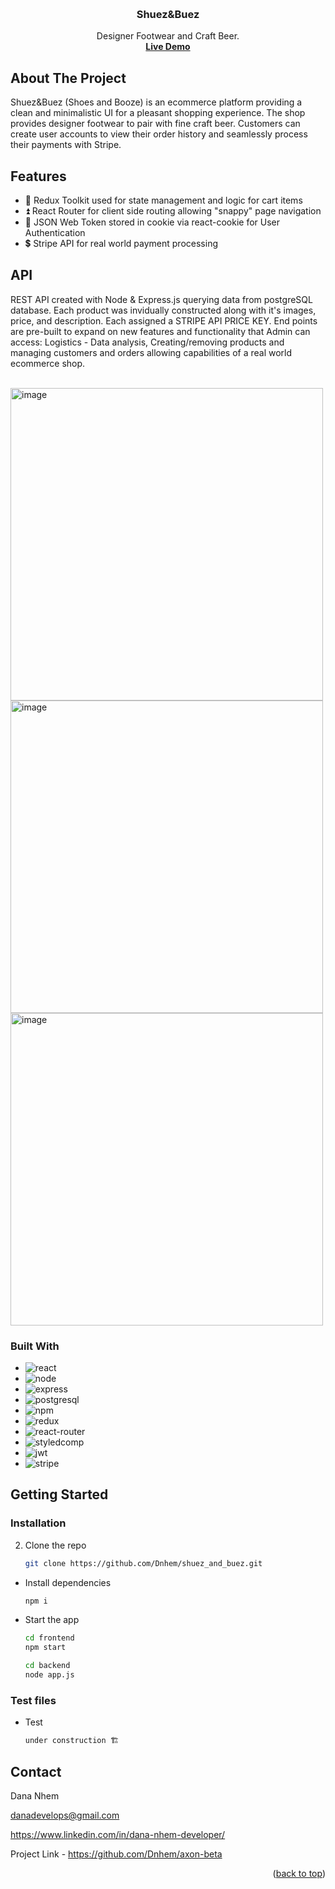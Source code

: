 <a name="readme-top"></a>


<!-- PROJECT LOGO -->
<br />
<div align="center">
  <a href="https://github.com/github_username/repo_name"></a>

<h3 align="center">Shuez&Buez</h3>

  <p align="center">
    Designer Footwear and Craft Beer.
    <br />
    <a href="#"><strong>Live Demo</strong></a>
</div>


<!-- ABOUT THE PROJECT -->
## About The Project
Shuez&Buez (Shoes and Booze) is an ecommerce platform providing a clean and minimalistic UI for a pleasant shopping experience. 
The shop provides designer footwear to pair with fine craft beer. Customers can create user accounts to view their order history 
and seamlessly process their payments with Stripe. 
<br/>

## Features
* 🛒 Redux Toolkit used for state management and logic for cart items
* ⏫ React Router for client side routing allowing "snappy" page navigation
* 🍪 JSON Web Token stored in cookie via react-cookie for User Authentication
* 💲 Stripe API for real world payment processing



## API
REST API created with Node & Express.js querying data from postgreSQL database.
Each product was invidually constructed along with it's images, price, and description. 
Each assigned a STRIPE API PRICE KEY. End points are pre-built to expand on new features
and functionality that Admin can access: 
Logistics - Data analysis, Creating/removing products and managing customers and orders 
allowing capabilities of a real world ecommerce shop.

<br/>
<img width="500" alt="image" src="https://user-images.githubusercontent.com/64617718/204128279-21f24fd1-548d-4fdd-90e1-5802521c2ef5.png">
<img width="500" alt="image" src="https://user-images.githubusercontent.com/64617718/204127841-3450d679-45c1-4594-8b4b-300584c3b181.png">
<img width="500" alt="image" src="https://user-images.githubusercontent.com/64617718/204128264-b1b735f6-d9d8-44a9-a496-607340195970.png">


### Built With
* <img src="https://img.shields.io/badge/React-20232A?style=for-the-badge&logo=react&logoColor=61DAFB" alt="react"/>
* <img src="https://img.shields.io/badge/Node.js-339933?style=for-the-badge&logo=nodedotjs&logoColor=white" alt="node"/>
* <img src="https://img.shields.io/badge/Express.js-000000?style=for-the-badge&logo=express&logoColor=white" alt="express"/>
* <img src="https://img.shields.io/badge/PostgreSQL-316192?style=for-the-badge&logo=postgresql&logoColor=white" alt="postgresql"/>
* <img src="https://img.shields.io/badge/npm-CB3837?style=for-the-badge&logo=npm&logoColor=white" alt="npm"/>
* <img src="https://img.shields.io/badge/Redux-593D88?style=for-the-badge&logo=redux&logoColor=white" alt="redux"/>
* <img src="https://img.shields.io/badge/React_Router-CA4245?style=for-the-badge&logo=react-router&logoColor=white" alt="react-router"/>
* <img src="https://img.shields.io/badge/styled--components-DB7093?style=for-the-badge&logo=styled-components&logoColor=white" alt="styledcomp"/>
* <img src="https://img.shields.io/badge/JWT-000000?style=for-the-badge&logo=JSON%20web%20tokens&logoColor=white" alt="jwt"/>
* <img src="https://img.shields.io/badge/Stripe-626CD9?style=for-the-badge&logo=Stripe&logoColor=white" alt="stripe"/>


<!-- GETTING STARTED -->
## Getting Started

### Installation

2. Clone the repo
   ```sh
   git clone https://github.com/Dnhem/shuez_and_buez.git

* Install dependencies
   ```sh
   npm i
   ```
* Start the app
   ```sh
   cd frontend 
   npm start
   
   cd backend 
   node app.js
   ```

### Test files

* Test
   ```sh
   under construction 🏗
   ```

   
## Contact

Dana Nhem
<br/>

danadevelops@gmail.com
<br/>

https://www.linkedin.com/in/dana-nhem-developer/
<br/>

Project Link - https://github.com/Dnhem/axon-beta

<p align="right">(<a href="#readme-top">back to top</a>)</p>
